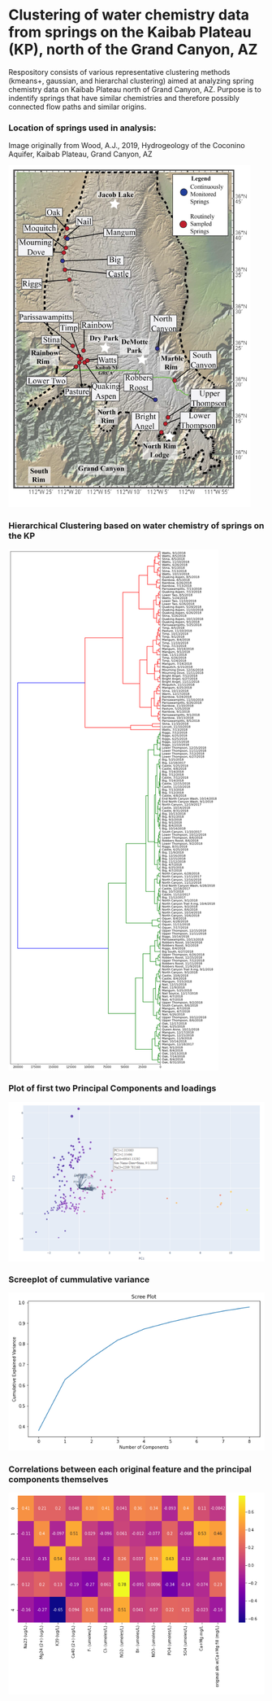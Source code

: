 # Clustering of water chemistry data from springs on the Kaibab Plateau (KP), north of the Grand Canyon, AZ

Respository consists of various representative clustering methods (kmeans+, gaussian, and hierarchal clustering) aimed at analyzing spring chemistry data on Kaibab Plateau north of Grand Canyon, AZ.  Purpose is to indentify springs that have similar chemistries and therefore possibly connected flow paths and similar origins.


### Location of springs used in analysis:

Image originally from Wood, A.J., 2019, Hydrogeology of the Coconino Aquifer, Kaibab Plateau, Grand Canyon, AZ

![Location of springs used in analysis](/KP_springs.png)

### Hierarchical Clustering based on water chemistry of springs on the KP

![Hierarchical Clustering based on water chemistry of springs on the KP](/h_cluster_KP-Springs.png)

### Plot of first two Principal Components and loadings

![PC-plot](/PCA_KP-Springs.png)

### Screeplot of cummulative variance

![Screeplot](/ScreePlot_KP-Springs.PNG)

### Correlations between each original feature and the principal components themselves

![Correlations](/PCvsFeat-KP-Springs.PNG)
